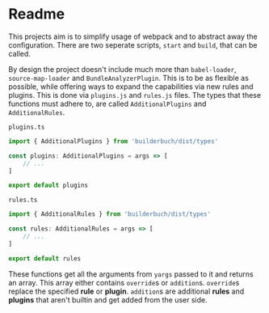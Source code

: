 # Readme

This projects aim is to simplify usage of webpack and to abstract away the configuration. There are two seperate scripts, `start` and `build`, that can be called.

By design the project doesn't include much more than `babel-loader`, `source-map-loader` and `BundleAnalyzerPlugin`. This is to be as flexible as possible, while offering ways to expand the capabilities via new rules and plugins. This is done via `plugins.js` and `rules.js` files. The types that these functions must adhere to, are called `AdditionalPlugins` and `AdditionalRules`.

`plugins.ts`

```ts
import { AdditionalPlugins } from 'builderbuch/dist/types'

const plugins: AdditionalPlugins = args => [
    // ...
]

export default plugins
```

`rules.ts`

```ts
import { AdditionalRules } from 'builderbuch/dist/types'

const rules: AdditionalRules = args => [
    // ...
]

export default rules
```

These functions get all the arguments from `yargs` passed to it and returns an array.
This array either contains `override`s or `addition`s. `override`s replace the specified **rule** or **plugin**. `addition`s are additional **rules** and **plugins** that aren't builtin and get added from the user side.